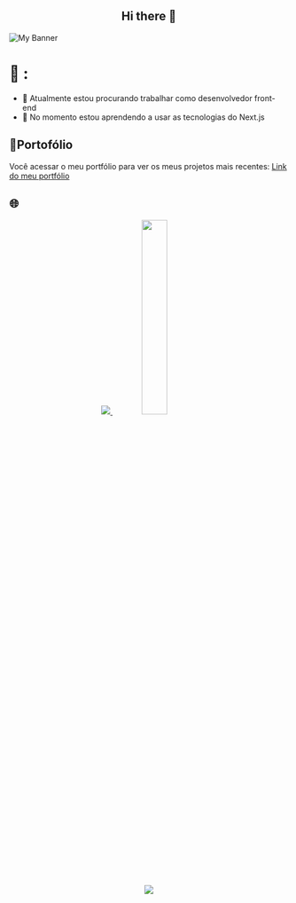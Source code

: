 <h2 align="center"> Hi there 👋 </h2>

<!--
**Pedro-Afonso/Pedro-Afonso** is a ✨ _special_ ✨ repository because its `README.md` (this file) appears on your GitHub profile.

Here are some ideas to get you started:

- 🔭 I’m currently working on ...
- 🌱 I’m currently learning ...
- 👯 I’m looking to collaborate on ...
- 🤔 I’m looking for help with ...
- 💬 Ask me about ...
- 📫 How to reach me: ...
- 😄 Pronouns: ...
- ⚡ Fun fact: ...
-->

![My Banner](https://camo.githubusercontent.com/5dc6ee33381917e41fc9c4951799268998f11a9b864399bf79a0842e4f9b194d/68747470733a2f2f692e696d6775722e636f6d2f315a76566b44632e676966)

# 💫 :
- 🔭 Atualmente estou procurando trabalhar como desenvolvedor front-end
- 🌱 No momento estou aprendendo a usar as tecnologias do Next.js

## 💁Portofólio

Você acessar o meu portfólio para ver os meus projetos mais recentes: [Link do meu portfólio](https://pedro-afonso-portfolio.netlify.app/pagina-inicial)

## 🌐

<p align="center">
  <a href="https://github.com/pedroafonso">
    <p align="center">
      <img src="https://github-readme-stats.vercel.app/api/top-langs/?username=Pedro-Afonso&layout=compact&theme=dracula&count_private=true" />
      <img src="https://super.abril.com.br/wp-content/uploads/2016/09/super_imggato_digitando_0.gif" width='30%'  />
    </p>
  </a>
</p>

##

<p align="center">
  <a href="https://github.com/pedroafonso">
    <img  src="https://github-profile-summary-cards.vercel.app/api/cards/profile-details?username=Pedro-Afonso&theme=dracula&count_private=true" />
  </a>
</p>
